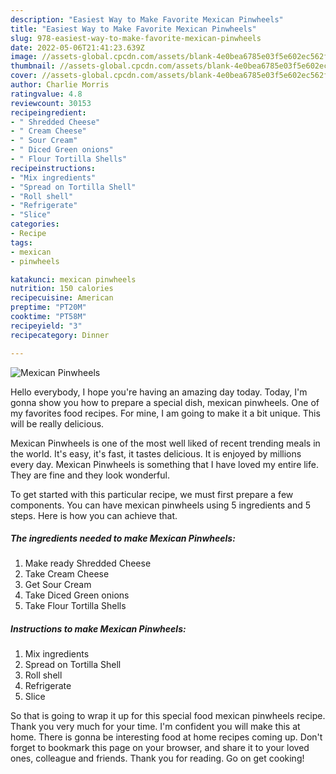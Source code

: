 ```yaml
---
description: "Easiest Way to Make Favorite Mexican Pinwheels"
title: "Easiest Way to Make Favorite Mexican Pinwheels"
slug: 978-easiest-way-to-make-favorite-mexican-pinwheels
date: 2022-05-06T21:41:23.639Z
image: //assets-global.cpcdn.com/assets/blank-4e0bea6785e03f5e602ec562f230caae08da540cada707380b4fe1bbebba43da.png
thumbnail: //assets-global.cpcdn.com/assets/blank-4e0bea6785e03f5e602ec562f230caae08da540cada707380b4fe1bbebba43da.png
cover: //assets-global.cpcdn.com/assets/blank-4e0bea6785e03f5e602ec562f230caae08da540cada707380b4fe1bbebba43da.png
author: Charlie Morris
ratingvalue: 4.8
reviewcount: 30153
recipeingredient:
- " Shredded Cheese"
- " Cream Cheese"
- " Sour Cream"
- " Diced Green onions"
- " Flour Tortilla Shells"
recipeinstructions:
- "Mix ingredients"
- "Spread on Tortilla Shell"
- "Roll shell"
- "Refrigerate"
- "Slice"
categories:
- Recipe
tags:
- mexican
- pinwheels

katakunci: mexican pinwheels 
nutrition: 150 calories
recipecuisine: American
preptime: "PT20M"
cooktime: "PT58M"
recipeyield: "3"
recipecategory: Dinner

---
```



![Mexican Pinwheels](//assets-global.cpcdn.com/assets/blank-4e0bea6785e03f5e602ec562f230caae08da540cada707380b4fe1bbebba43da.png)

Hello everybody, I hope you're having an amazing day today. Today, I'm gonna show you how to prepare a special dish, mexican pinwheels. One of my favorites food recipes. For mine, I am going to make it a bit unique. This will be really delicious.

Mexican Pinwheels is one of the most well liked of recent trending meals in the world. It's easy, it's fast, it tastes delicious. It is enjoyed by millions every day. Mexican Pinwheels is something that I have loved my entire life. They are fine and they look wonderful.




To get started with this particular recipe, we must first prepare a few components. You can have mexican pinwheels using 5 ingredients and 5 steps. Here is how you can achieve that.

<!--inarticleads1-->

##### The ingredients needed to make Mexican Pinwheels:

1. Make ready  Shredded Cheese
1. Take  Cream Cheese
1. Get  Sour Cream
1. Take  Diced Green onions
1. Take  Flour Tortilla Shells




<!--inarticleads2-->

##### Instructions to make Mexican Pinwheels:

1. Mix ingredients
1. Spread on Tortilla Shell
1. Roll shell
1. Refrigerate
1. Slice




So that is going to wrap it up for this special food mexican pinwheels recipe. Thank you very much for your time. I'm confident you will make this at home. There is gonna be interesting food at home recipes coming up. Don't forget to bookmark this page on your browser, and share it to your loved ones, colleague and friends. Thank you for reading. Go on get cooking!
